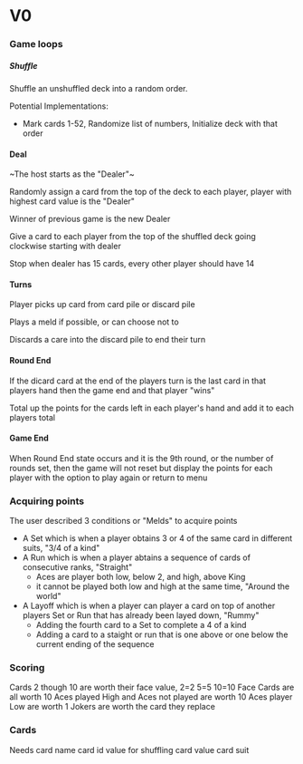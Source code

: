 # V0

### Game loops

##### Shuffle

Shuffle an unshuffled deck into a random order.

Potential Implementations:
- Mark cards 1-52, Randomize list of numbers, Initialize deck with that order

#### Deal

~The host starts as the "Dealer"~

Randomly assign a card from the top of the deck to each player, player with highest card value is the "Dealer"

Winner of previous game is the new Dealer

Give a card to each player from the top of the shuffled deck going clockwise starting with dealer

Stop when dealer has 15 cards, every other player should have 14

#### Turns

Player picks up card from card pile or discard pile

Plays a meld if possible, or can choose not to

Discards a care into the discard pile to end their turn

#### Round End

If the dicard card at the end of the players turn is the last card in that players hand then the game end and that player "wins"

Total up the points for the cards left in each player's hand and add it to each players total

#### Game End

When Round End state occurs and it is the 9th round, or the number of rounds set, then the game will not reset but display the points for each player with the option to play again or return to menu

### Acquiring points
The user described 3 conditions or "Melds" to acquire points
- A Set which is when a player obtains 3 or 4 of the same card in different suits, "3/4 of a kind"
- A Run which is when a player abtains a sequence of cards of consecutive ranks, "Straight"
  - Aces are player both low, below 2, and high, above King
  - it cannot be played both low and high at the same time, "Around the world"
- A Layoff which is when a player can player a card on top of another players Set or Run that has already been layed down, "Rummy"
  - Adding the fourth card to a Set to complete a 4 of a kind
  - Adding a card to a staight or run that is one above or one below the current ending of the sequence
  
### Scoring

Cards 2 though 10 are worth their face value, 2=2 5=5 10=10
Face Cards are all worth 10
Aces played High and Aces not played are worth 10
Aces player Low are worth 1
Jokers are worth the card they replace

### Cards

Needs card name
card id value for shuffling
card value 
card suit



